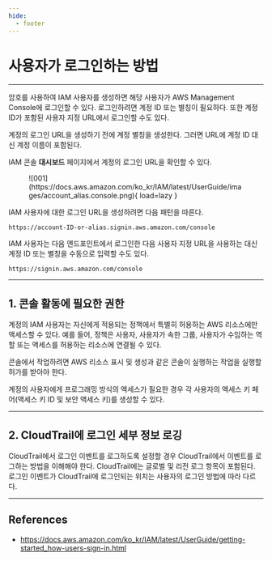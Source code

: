 ```yaml
---
hide:
  - footer
---
```


# 사용자가 로그인하는 방법

---

암호를 사용하여 IAM 사용자를 생성하면 해당 사용자가 AWS Management Console에 로그인할 수 있다. 로그인하려면 계정 ID 또는 별칭이 필요하다. 또한 계정 ID가 포함된 사용자 지정 URL에서 로그인할 수도 있다.

계정의 로그인 URL을 생성하기 전에 계정 별칭을 생성한다. 그러면 URL에 계정 ID 대신 계정 이름이 포함된다.

IAM 콘솔 **대시보드** 페이지에서 계정의 로그인 URL을 확인할 수 있다.

<figure markdown>
  ![001](https://docs.aws.amazon.com/ko_kr/IAM/latest/UserGuide/images/account_alias.console.png){ load=lazy }
</figure>

IAM 사용자에 대한 로그인 URL을 생성하려면 다음 패턴을 따른다.

```
https://account-ID-or-alias.signin.aws.amazon.com/console
```

IAM 사용자는 다음 엔드포인트에서 로그인한 다음 사용자 지정 URL을 사용하는 대신 계정 ID 또는 별칭을 수동으로 입력할 수도 있다.

```
https://signin.aws.amazon.com/console
```

---

## 1. 콘솔 활동에 필요한 권한

계정의 IAM 사용자는 자신에게 적용되는 정책에서 특별히 허용하는 AWS 리소스에만 액세스할 수 있다. 예를 들어, 정책은 사용자, 사용자가 속한 그룹, 사용자가 수임하는 역할 또는 액세스를 허용하는 리소스에 연결될 수 있다.

콘솔에서 작업하려면 AWS 리소스 표시 및 생성과 같은 콘솔이 실행하는 작업을 실행할 허가를 받아야 한다.

계정의 사용자에게 프로그래밍 방식의 액세스가 필요한 경우 각 사용자의 액세스 키 페어(액세스 키 ID 및 보안 액세스 키)를 생성할 수 있다.

---

## 2. CloudTrail에 로그인 세부 정보 로깅

CloudTrail에서 로그인 이벤트를 로그하도록 설정할 경우 CloudTrail에서 이벤트를 로그하는 방법을 이해해야 한다. CloudTrail에는 글로벌 및 리전 로그 항목이 포함된다. 로그인 이벤트가 CloudTrail에 로그인되는 위치는 사용자의 로그인 방법에 따라 다르다.

---

## References

- <https://docs.aws.amazon.com/ko_kr/IAM/latest/UserGuide/getting-started_how-users-sign-in.html>
